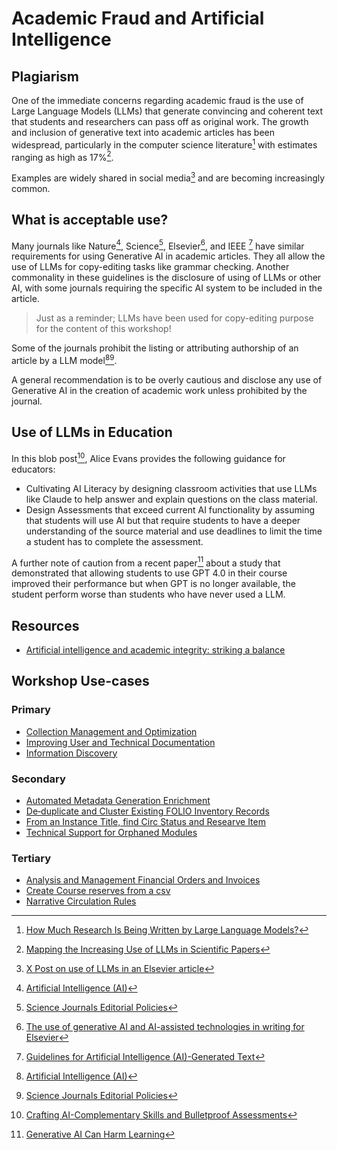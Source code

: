 # Academic Fraud and Artificial Intelligence 

## Plagiarism 
One of the immediate concerns regarding academic fraud is the use of 
Large Language Models (LLMs) that generate convincing and coherent text that
students and researchers can pass off as original work. The growth and inclusion 
of generative text into academic articles has been widespread, particularly in 
the computer science literature[^HAI_LLM] with estimates ranging as high as 17%[^ARXIV_01]. 

Examples are widely shared in social media[^X_ELSIVER] and are becoming increasingly common.


## What is acceptable use?
Many journals like Nature[^NATURE], Science[^SCIENCE], Elsevier[^ELSEVIER], and IEEE [^IEEE]
have similar requirements for using 
Generative AI in academic articles.
They all allow the use of LLMs for copy-editing tasks like grammar checking. Another commonality in these
guidelines is the disclosure of using of LLMs or other AI, with some journals requiring the specific
AI system to be included in the article.

> Just as a reminder; LLMs have been used for copy-editing purpose for 
> the content of this workshop!

Some of the journals prohibit the listing or attributing authorship of an article by a 
LLM model[^NATURE][^SCIENCE].

A general recommendation is to be overly cautious and disclose any use of Generative AI in the creation
of academic work unless prohibited by the journal.

## Use of LLMs in Education
In this blob post[^CRAFT], Alice Evans provides the following guidance for educators:

- Cultivating AI Literacy by designing classroom activities that use LLMs like Claude
  to help answer and explain questions on the class material. 
- Design Assessments that exceed current AI functionality by assuming that students will
  use AI but that require students to have a deeper understanding of the source material
  and use deadlines to limit the time a student has to complete the assessment.

A further note of caution from a recent paper[^GENAI] about a study that demonstrated that
allowing students to use GPT 4.0 in their course improved their performance but when GPT 
is no longer available, the student perform worse than students who have never used a LLM. 

## Resources
- [Artificial intelligence and academic integrity: striking a balance](https://www.timeshighereducation.com/campus/artificial-intelligence-and-academic-integrity-striking-balance)

## Workshop Use-cases

### Primary
- [Collection Management and Optimization](https://github.com/folio-labs/ai-workflows/wiki/Collection-Management-and-Optimization)
- [Improving User and Technical Documentation](https://github.com/folio-labs/ai-workflows/wiki/Improving-User-and-Technical-Documentation)
- [Information Discovery](https://github.com/folio-labs/ai-workflows/wiki/Information-Discovery)

### Secondary
- [Automated Metadata Generation Enrichment](https://github.com/folio-labs/ai-workflows/wiki/Automated-Metadata-Generation-Enrichment)
- [De‐duplicate and Cluster Existing FOLIO Inventory Records](https://github.com/folio-labs/ai-workflows/wiki/De%E2%80%90duplicate-and-Cluster-Existing-FOLIO-Inventory-Records)
- [From an Instance Title, find Circ Status and Researve Item](https://github.com/folio-labs/ai-workflows/wiki/From-an-Instance-Title,-find-Circ-Status-and-Researve-Item)
- [Technical Support for Orphaned Modules](https://github.com/folio-labs/ai-workflows/wiki/Technical-Support-for-Orphaned-Modules)

### Tertiary
- [Analysis and Management Financial Orders and Invoices](https://github.com/folio-labs/ai-workflows/wiki/Analysis-and-Management-Financial-Orders-and-Invoices)
- [Create Course reserves from a csv](https://github.com/folio-labs/ai-workflows/wiki/Create-Course-reserves-from-a-csv)
- [Narrative Circulation Rules](https://github.com/folio-labs/ai-workflows/wiki/Narrative-Circulation-Rules)

[^HAI_LLM]: [How Much Research Is Being Written by Large Language Models?](https://hai.stanford.edu/news/how-much-research-being-written-large-language-models)
[^ARXIV_01]: [Mapping the Increasing Use of LLMs in Scientific Papers](https://arxiv.org/abs/2404.01268)
[^X_ELSIVER]: [X Post on use of LLMs in an Elsevier article](https://x.com/gcabanac/status/1767574447337124290?s=20)
[^NATURE]: [Artificial Intelligence (AI)](https://www.nature.com/nature-portfolio/editorial-policies/ai)
[^ELSEVIER]: [The use of generative AI and AI-assisted technologies in writing for Elsevier](https://www.elsevier.com/about/policies-and-standards/the-use-of-generative-ai-and-ai-assisted-technologies-in-writing-for-elsevier)
[^SCIENCE]: [Science Journals Editorial Policies](https://www.science.org/content/page/science-journals-editorial-policies)
[^IEEE]: [Guidelines for Artificial Intelligence (AI)-Generated Text](https://journals.ieeeauthorcenter.ieee.org/become-an-ieee-journal-author/publishing-ethics/guidelines-and-policies/submission-and-peer-review-policies/#ai-generated-text)
[^CRAFT]: [Crafting AI-Complementary Skills and Bulletproof Assessments](https://www.ggd.world/p/crafting-ai-complementary-skills)
[^GENAI]: [Generative AI Can Harm Learning](https://papers.ssrn.com/sol3/papers.cfm?abstract_id=4895486)

